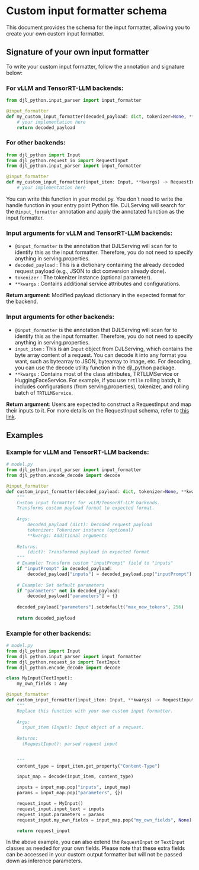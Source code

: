 # Custom input formatter schema

This document provides the schema for the input formatter, allowing you to create your own custom input formatter.

## Signature of your own input formatter

To write your custom input formatter, follow the annotation and signature below:

### For vLLM and TensorRT-LLM backends:
```python
from djl_python.input_parser import input_formatter

@input_formatter
def my_custom_input_formatter(decoded_payload: dict, tokenizer=None, **kwargs) -> dict:
    # your implementation here
    return decoded_payload
```

### For other backends:
```python
from djl_python import Input
from djl_python.request_io import RequestInput
from djl_python.input_parser import input_formatter

@input_formatter
def my_custom_input_formatter(input_item: Input, **kwargs) -> RequestInput:
    # your implementation here
```

You can write this function in your model.py. You don't need to write the handle function in your entry point Python file. DJLServing will search for the `@input_formatter` annotation and apply the annotated function as the input formatter.

### Input arguments for vLLM and TensorRT-LLM backends:
* `@input_formatter` is the annotation that DJLServing will scan for to identify this as the input formatter. Therefore, you do not need to specify anything in serving.properties.
* `decoded_payload` : This is a dictionary containing the already decoded request payload (e.g., JSON to dict conversion already done).
* `tokenizer` : The tokenizer instance (optional parameter).
* `**kwargs` : Contains additional service attributes and configurations.

**Return argument**: Modified payload dictionary in the expected format for the backend.

### Input arguments for other backends:
* `@input_formatter` is the annotation that DJLServing will scan for to identify this as the input formatter. Therefore, you do not need to specify anything in serving.properties.
* `input_item` : This is an `Input` object from DJLServing, which contains the byte array content of a request. You can decode it into any format you want, such as bytearray to JSON, bytearray to image, etc.
  For decoding, you can use the decode utility function in the djl_python package.
* `**kwargs` : Contains most of the class attributes, TRTLLMService or HuggingFaceService. For example, if you use `trtllm` rolling batch, it includes configurations (from serving.properties), tokenizer, and rolling batch of `TRTLLMService`.

**Return argument**: Users are expected to construct a RequestInput and map their inputs to it. For more details on the RequestInput schema, refer to [this link](./output_formatter_schema.md/#requestoutput-schema).

## Examples

### Example for vLLM and TensorRT-LLM backends:
```python
# model.py
from djl_python.input_parser import input_formatter
from djl_python.encode_decode import decode

@input_formatter
def custom_input_formatter(decoded_payload: dict, tokenizer=None, **kwargs) -> dict:
    """
    Custom input formatter for vLLM/TensorRT-LLM backends.
    Transforms custom payload format to expected format.
    
    Args:
        decoded_payload (dict): Decoded request payload
        tokenizer: Tokenizer instance (optional)
        **kwargs: Additional arguments
        
    Returns:
        (dict): Transformed payload in expected format
    """
    # Example: Transform custom "inputPrompt" field to "inputs"
    if "inputPrompt" in decoded_payload:
        decoded_payload["inputs"] = decoded_payload.pop("inputPrompt")
    
    # Example: Set default parameters
    if "parameters" not in decoded_payload:
        decoded_payload["parameters"] = {}
    
    decoded_payload["parameters"].setdefault("max_new_tokens", 256)
    
    return decoded_payload
```

### Example for other backends:
```python
# model.py
from djl_python import Input
from djl_python.input_parser import input_formatter
from djl_python.request_io import TextInput
from djl_python.encode_decode import decode

class MyInput(TextInput):
    my_own_fields : Any

@input_formatter
def custom_input_formatter(input_item: Input, **kwargs) -> RequestInput:
    """
    Replace this function with your own custom input formatter. 
    
    Args:
      input_item (Input): Input object of a request.
      
    Returns:
      (RequestInput): parsed request input
      
      
    """
    content_type = input_item.get_property("Content-Type")

    input_map = decode(input_item, content_type)

    inputs = input_map.pop("inputs", input_map)
    params = input_map.pop("parameters", {})

    request_input = MyInput()
    request_input.input_text = inputs
    request_input.parameters = params
    request_input.my_own_fields = input_map.pop("my_own_fields", None)

    return request_input
```

In the above example, you can also extend the `RequestInput` or `TextInput` classes as needed for your own fields. Please note that these extra fields can be accessed in your custom output formatter but will not be passed down as inference parameters.
